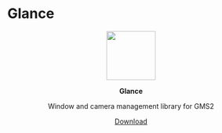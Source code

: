 # Glance
<p align="center"><img src="https://cdn.discordapp.com/attachments/355942914280390668/755621067074044024/Asset_1Glance_logo.png" width="100"></p>

<p align="center"><b> Glance </b></p>
<p align="center"> Window and camera management library for GMS2 </p>

<p align="center"><a href="https://github.com/Soves/Glance/releases">Download</a></p>
